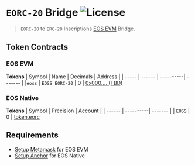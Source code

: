 # `EORC-20` **Bridge** ![License](https://img.shields.io/github/license/eorc20/eorc20-bridge)

> `EORC-20` to `ERC-20` Inscriptions [EOS EVM](https://eosnetwork.com/eos-evm/) Bridge.

## Token Contracts

### EOS EVM

**Tokens**
| Symbol | Name  | Decimals | Address |
| ----- | ------ | ----------| ------- |
|`eoss` | `EOSS EORC-20` | 0 | [0x000.... (TBD)](https://explorer.evm.eosnetwork.com/address/0x000)

### EOS Native

**Tokens**
| Symbol | Precision | Account |
| ------ | ----------| ------- |
| `EOSS` | 0         | [token.eorc](https://bloks.io/account/token.eorc)

## Requirements

- [Setup Metamask](https://docs.eosnetwork.com/evm/quick-start/setup-metamask) for EOS EVM
- [Setup Anchor](https://www.greymass.com/anchor) for EOS Native